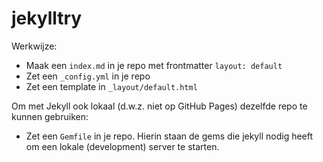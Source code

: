 # jekylltry

Werkwijze:

- Maak een `index.md` in je repo met frontmatter `layout: default`
- Zet een `_config.yml` in je repo
- Zet een template in `_layout/default.html`

Om met Jekyll ook lokaal (d.w.z. niet op GitHub Pages) dezelfde repo te kunnen gebruiken:

- Zet een `Gemfile` in je repo. Hierin staan de gems die jekyll nodig heeft om een lokale (development) server te starten.
